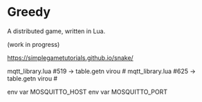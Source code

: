 # Greedy

A distributed game, written in Lua.

(work in progress)

https://simplegametutorials.github.io/snake/

mqtt_library.lua #519 -> table.getn virou #
mqtt_library.lua #625 -> table.getn virou #

env var MOSQUITTO_HOST
env var MOSQUITTO_PORT
